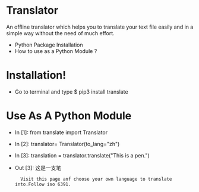 # Translator

An offline translator which helps you to translate your text file easily and in a simple way without the need of much effort.

  - Python Package Installation
  - How to use as a Python Module ?

# Installation!

  - Go to terminal and type 
    $ pip3 install translate  

# Use As A Python Module
- In [1]: from translate import Translator
- In [2]: translator= Translator(to_lang="zh")
- In [3]: translation = translator.translate("This is a pen.")
- Out [3]: 这是一支笔
        
        Visit this page anf choose your own language to translate into.Follow iso 6391.
